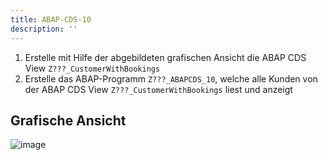 ```yaml
---
title: ABAP-CDS-10
description: ''
---
```


1. Erstelle mit Hilfe der abgebildeten grafischen Ansicht die ABAP CDS View `Z???_CustomerWithBookings`
2. Erstelle das ABAP-Programm `Z???_ABAPCDS_10`, welche alle Kunden von der ABAP CDS View `Z???_CustomerWithBookings` liest und anzeigt

## Grafische Ansicht
![image](https://user-images.githubusercontent.com/47243617/204781795-69133c1f-ffd5-4984-9c04-e25803f7b705.png)
